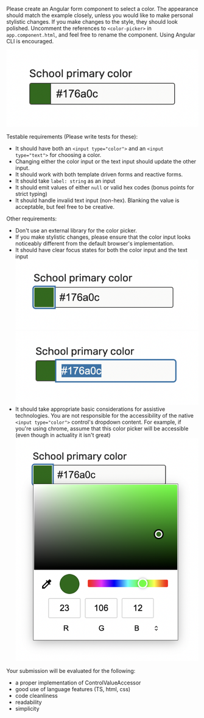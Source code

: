 Please create an Angular form component to select a color. The appearance should match the example closely, unless you would like to make personal stylistic changes. If you make changes to the style, they should look polished. Uncomment the references to `<color-picker>` in `app.component.html`, and feel free to rename the component. Using Angular CLI is encouraged.

![](screenshot_1.png)

Testable requirements (Please write tests for these):

- It should have both an `<input type="color">` and an `<input type="text">` for choosing a color.
- Changing either the color input or the text input should update the other input.
- It should work with both template driven forms and reactive forms.
- It should take `label: string` as an input
- It should emit values of either `null` or valid hex codes (bonus points for strict typing)
- It should handle invalid text input (non-hex). Blanking the value is acceptable, but feel free to be creative.

Other requirements:

- Don't use an external library for the color picker.
- If you make stylistic changes, please ensure that the color input looks noticeably different from the default browser's implementation.
- It should have clear focus states for both the color input and the text input
  ![](screenshot_2.png)
  ![](screenshot_3.png)
- It should take appropriate basic considerations for assistive technologies. You are not responsible for the accessibility of the native `<input type="color">` control's dropdown content. For example, if you're using chrome, assume that this color picker will be accessible (even though in actuality it isn't great)
  ![](screenshot_4.png)

Your submission will be evaluated for the following:
- a proper implementation of ControlValueAccessor
- good use of language features (TS, html, css)
- code cleanliness
- readability
- simplicity
